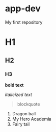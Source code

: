 # app-dev
My first repository

# H1
## H2
### H3

**bold text**

*italicized text*

> blockquote

1. Dragon ball
2. My Hero Academia
3. Fairy tail


